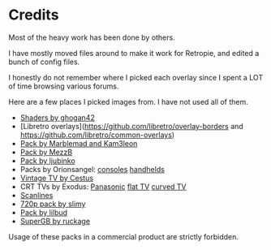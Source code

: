 # Credits

Most of the heavy work has been done by others.

I have mostly moved files around to make it work for Retropie, and edited a bunch of config files.

I honestly do not remember where I picked each overlay since I spent a LOT of time browsing various forums.

Here are a few places I picked images from. I have not used all of them.

- [Shaders by ghogan42](https://retropie.org.uk/forum/topic/13356/)
- [Libretro overlays](https://github.com/libretro/overlay-borders and https://github.com/libretro/common-overlays)
- [Pack by Marblemad and Kam3leon](https://www.screenscraper.fr/forumsujet.php?frub=43&fsuj=182)
- [Pack by MezzB](https://sites.google.com/view/mezzb-overlay/home)
- [Pack by ljubinko](https://forums.libretro.com/t/overlays-for-1680x1050-for-console-systems/6724)
- Packs by Orionsangel: [consoles](https://forums.libretro.com/t/console-themed-overlays/10472) [handhelds](https://forums.libretro.com/t/handheld-overlays/10477)
- [Vintage TV by Cestus](https://forums.libretro.com/t/some-vintage-crt-overlays/12800)
- CRT TVs by Exodus: [Panasonic](https://forums.libretro.com/t/my-panasonic-crt-overlay-for-1080p/6278) [flat TV](https://forums.libretro.com/t/flat-crt-fullscreen-16-9-overlay-with-day-and-night-support/9087) [curved TV](https://forums.libretro.com/t/classic-crt-fullscreen-16-9-overlay-with-day-and-night-support/8949)
- [Scanlines](https://forums.libretro.com/t/scanline-overlay-w-rgb-effect-or-aperture-grill-effect/2425)
- [720p pack by slimy](https://retropie.org.uk/forum/topic/15356/)
- [Pack by lilbud](https://retropie.org.uk/forum/topic/13392/)
- [SuperGB by ruckage](https://retropie.org.uk/forum/topic/8664/)

Usage of these packs in a commercial product are strictly forbidden.

